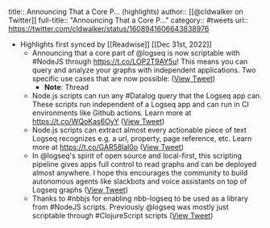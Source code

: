 title:: Announcing That a Core P... (highlights)
author:: [[@cldwalker on Twitter]]
full-title:: "Announcing That a Core P..."
category:: #tweets
url:: https://twitter.com/cldwalker/status/1608941606643838976

- Highlights first synced by [[Readwise]] [[Dec 31st, 2022]]
	- Announcing that a core part of @logseq is now scriptable with #NodeJS through https://t.co/LOP2T9AY5u! This means you can query and analyze your graphs with independent applications. Two specific use cases that are now possible: ([View Tweet](https://twitter.com/cldwalker/status/1608941606643838976))
		- **Note**: Thread
	- Node.js scripts can run any #Datalog query that the Logseq app can. These scripts run independent of a Logseq app and can run in CI environments like Github actions. Learn more at https://t.co/WQoKas6OyY ([View Tweet](https://twitter.com/cldwalker/status/1608941608543850496))
	- Node.js scripts can extract almost every actionable piece of text Logseq recognizes e.g. a url, property, page reference, etc. Learn more at https://t.co/GAR58lal0o ([View Tweet](https://twitter.com/cldwalker/status/1608941610137681921))
	- In @logseq's spirit of open source and local-first, this scripting pipeline gives apps full control to read graphs and can be deployed almost anywhere. I hope this encourages the community to build autonomous agents like slackbots and voice assistants on top of Logseq graphs ([View Tweet](https://twitter.com/cldwalker/status/1608941611660214273))
	- Thanks to #nbbjs for enabling nbb-logseq to be used as a library from #NodeJS scripts. Previously @logseq was mostly just scriptable through #ClojureScript scripts ([View Tweet](https://twitter.com/cldwalker/status/1608941613103067136))